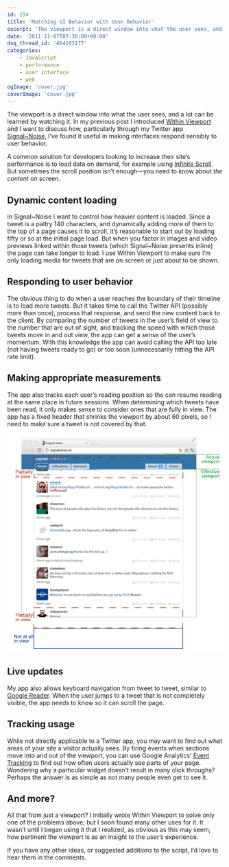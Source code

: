 ```yaml
---
id: 194
title: 'Matching UI Behavior with User Behavior'
excerpt: 'The viewport is a direct window into what the user sees, and a lot can be learned by watching it. I want to discuss how I’ve found [Within Viewport](https://patik.github.io/within-viewport/) useful in making interfaces respond sensibly to user behavior.'
date: '2011-11-07T07:36:00+00:00'
dsq_thread_id: '464103177'
categories:
    - JavaScript
    - performance
    - user interface
    - web
ogImage: 'cover.jpg'
coverImage: 'cover.jpg'
---
```


The viewport is a direct window into what the user sees, and a lot can be learned by watching it. In my previous post I introduced [Within Viewport](https://patik.github.io/within-viewport/) and I want to discuss how, particularly through my Twitter app [Signal~Noise](http://signaltonoi.se), I’ve found it useful in making interfaces respond sensibly to user behavior.

A common solution for developers looking to increase their site’s performance is to load data on demand, for example using [Infinite Scroll](http://www.infinite-scroll.com/). But sometimes the scroll position isn’t enough&mdash;you need to know about _the content_ on screen.

## Dynamic content loading

In Signal~Noise I want to control how heavier content is loaded. Since a tweet is a paltry 140 characters, and dynamically adding more of them to the top of a page causes it to scroll, it’s reasonable to start out by loading fifty or so at the initial page load. But when you factor in images and video previews linked within those tweets (which Signal~Noise presents inline) the page can take longer to load. I use Within Viewport to make sure I’m only loading media for tweets that are on screen or just about to be shown.

## Responding to user behavior

The obvious thing to do when a user reaches the boundary of their timeline is to load more tweets. But it takes time to call the Twitter API (possibly more than once), process that response, and send the new content back to the client. By comparing the number of tweets in the user’s field of view to the number that are out of sight, and tracking the speed with which those tweets move in and out view, the app can get a sense of the user’s momentum. With this knowledge the app can avoid calling the API too late (not having tweets ready to go) or too soon (unnecessarily hitting the API rate limit).

## Making appropriate measurements

The app also tracks each user’s reading position so the can resume reading at the same place in future sessions. When determining which tweets have been read, it only makes sense to consider ones that are fully in view. The app has a fixed header that shrinks the viewport by about 60 pixels, so I need to make sure a tweet is not covered by that.


![Diagram showing elements of a Twitter feed being in and out of view](example_diagram_sm.png)

## Live updates

My app also allows keyboard navigation from tweet to tweet, similar to [Google Reader](http://www.google.com/support/reader/bin/answer.py?answer=69973). When the user jumps to a tweet that is not completely visible, the app needs to know so it can scroll the page.

## Tracking usage

While not directly applicable to a Twitter app, you may want to find out what areas of your site a visitor actually sees. By firing events when sections move into and out of the viewport, you can use Google Analytics’ [Event Tracking](http://code.google.com/apis/analytics/docs/tracking/eventTrackerGuide.html) to find out how often users actually see parts of your page. Wondering why a particular widget doesn’t result in many click throughs? Perhaps the answer is as simple as not many people even get to see it.

## And more?

All that from just a viewport? I initially wrote Within Viewport to solve only one of the problems above, but I soon found many other uses for it. It wasn’t until I began using it that I realized, as obvious as this may seem, how pertinent the viewport is as an insight to the user’s experience.

If you have any other ideas, or suggested additions to the script, I’d love to hear them in the comments.
